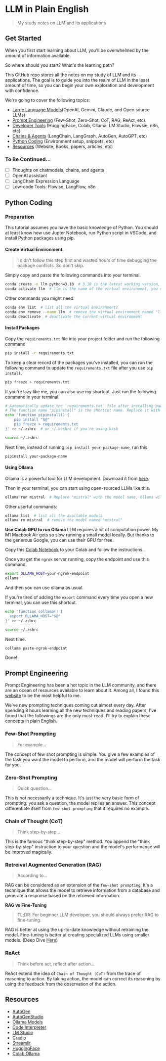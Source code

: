 # LLM in Plain English

> My study notes on LLM and its applications

## Get Started

When you first start learning about LLM, you'll be overwhelmed by the amount of information available.

So where should you start?
What's the learning path?

This GitHub repo stores all the notes on my study of LLM and its applications. The goal is to guide you into the realm of LLM in the least amount of time, so you can begin your own exploration and development with confidence.

We're going to cover the following topics:

- [Large Language Models](#large-language-models)(OpenAI, Gemini, Claude, and Open source LLMs)
- [Prompt Engineering](#prompt-engineering) (Few-Shot, Zero-Shot, CoT, RAG, ReAct, etc)
- [Developer Tools](#developer-tools) (HuggingFace, Colab, Ollama, LM Studio, Flowsie, n8n, etc)
- [Chains & Agents](#chains--agents) (LangChain, LangGraph, AutoGen, AutoGPT, etc)
- [Python Coding](#python-coding) (Environment setup, snippets, etc)
- [Resources](#resources) (Website, Books, papers, articles, etc)

### To Be Continued...

- [ ] Thoughts on chatmodels, chains, and agents
- [ ] OpenAI assistant
- [ ] LangChain Expression Language
- [ ] Low-code Tools: Flowise, LangFlow, n8n

## Python Coding

### Preparation

This tutorial assumes you have the basic knowledge of Python. You should at least know how use Jupter Notebook, run Python script in VSCode, and install Python packages using pip.

#### Create Virtual Environment.

> I didn't follow this step first and wasted hours of time debugging the package conflicts. So don't skip.

Simply copy and paste the following commands into your terminal.

```zsh
conda create -n llm python=3.10  # 3.10 is the latest working version, do not use 3.11 or higher.
conda activate llm  # llm is the name of the virtual environment, you can use any name you like.
```

Other commands you might need:

```zsh
conda env list  # list all the virtual environments
conda env remove --name llm  # remove the virtual environment named "llm"
conda deactivate  # deactivate the current virtual environment
```

#### Install Packages

Copy the `requirements.txt` file into your project folder and run the following command

```zsh
pip install -r requirements.txt
```

To keep a clear record of the packages you've installed, you can run the following command to update the `requirements.txt` file after you use `pip install`.

```zsh
pip freeze > requirements.txt
```

If you're lazy like me, you can also use my shortcut. Just run the following command in your terminal.

```zsh
# Automatically update the `requirements.txt` file after installing packages.
# The function name "pipinstall" is the shortcut name. Replace it with any you like.
echo 'function pipinstall() {
    pip install "$@"
    pip freeze > requirements.txt
}' >> ~/.zshrc  # or ~/.bashrc if you're using bash

source ~/.zshrc
```

Next time, instead of running `pip install your-package-name`, run this.

```zsh
pipinstall your-package-name
```

#### Using Ollama

Ollama is a powerful tool for LLM development. Download it from [here](https://ollama.ai/).

Then in your terminal, you can start using open-sourced LLMs like this.

```zsh
ollama run mistral  # Replace "mistral" with the model name, Ollama will download the model and run it for you.
```

Other userful commands:

```zsh
ollama list  # list all the available models
ollama rm mistral  # remove the model named "mistral"
```

**Use Colab GPU to run Ollama**
LLM requires a lot of computation power. My M1 Macbook Air gets so slow running a small model locally. But thanks to the generous Google, you can use their GPU for free.

Copy this [Colab Notebook](/ollama.ipynb) to your Colab and follow the instructions.

Once you get the `ngrok` server running, copy the endpoint and use this command.

```zsh
export OLLAMA_HOST=your-ngrok-endpoint
ollama
```

And then you can use ollama as usual.

If you're tired of adding the `export` command every time you open a new terminal, you can use this shortcut.

```zsh
echo 'function collama() {
  export OLLAMA_HOST="$@"
}' >> ~/.zshrc

source ~/.zshrc
```

Next time.

```zsh
collama paste-ngrok-endpoint
```

Done!

## Prompt Engineering

Prompt Engineering has been a hot topic in the LLM community, and there are an ocean of resources available to learn about it. Among all, I found this [website](https://www.promptingguide.ai/) to be the most helpful to me.

We've new prompting techniques coming out almost every day. After spending 8 hours learning all the new techniques and reading papers, I've found that the followings are the only must-read. I'll try to explain these concepts in plain English.

### Few-Shot Prompting

> For example...

The concept of few shot prompting is simple. You give a few examples of the task you want the model to perform, and the model will perform the task for you.

### Zero-Shot Prompting

> Quick question...

This is not necessarily a technique. It's just the very basic form of prompting: you ask a question, the model replies an answer. This concept differentiate itself from `few-shot prompting` that it requires no example.

### Chain of Thought (CoT)

> Think step-by-step...

This is the famous "think step-by-step" method. You append the "think step-by-step" instruction to your question and the model's performance will be improved magically.

### Retreival Augmented Generation (RAG)

> According to...

RAG can be considered as an extension of the `few-shot prompting`. It's a technique that allows the model to retrieve information from a database and generate a response based on the retrieved information.

**RAG vs Fine-Tuning**

> TL;DR: For beginner LLM developer, you should always prefer RAG to fine-tuning.

RAG is better at using the up-to-date knowledge without retraining the model. Fine-tuning is better at creating specialized LLMs using smaller models. (Deep Dive [Here](https://www.promptingguide.ai/research/rag.en#rag-vs-fine-tuning))

### ReAct

> Think before act, reflect after action...

ReAct extend the idea of `Chain of Thought (CoT)` from the trace of reasoning to action. By taking action, the model can correct its reasoning by using the feedback from the observation of the action.

## Resources

- [AutoGen](https://microsoft.github.io/autogen/docs/Getting-Started)
- [AutoGenStudio](https://microsoft.github.io/autogen/blog/2023/12/01/AutoGenStudio/)
- [Ollama Models](https://ollama.ai/library)
- [Code Interpreter](https://github.com/KillianLucas/open-interpreter)
- [LM Studio](https://lmstudio.ai/)
- [Gradio](https://www.gradio.app/)
- [Streamlit](https://streamlit.io/)
- [HuggingFace](https://huggingface.co/transformers/)
- [Colab Ollama](https://colab.research.google.com/drive/1f2qELQboeqr1zPaOABe0WX0_YLbN_KJm#scrollTo=5YzWGOv-0k7s)

<!-- ```zsh
autogenstudio ui --port 8081
``` -->

